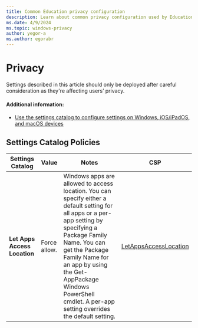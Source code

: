 ```yaml
---
title: Common Education privacy configuration
description: Learn about common privacy configuration used by Education organizations in Intune.
ms.date: 4/9/2024
ms.topic: windows-privacy
author: yegor-a
ms.author: egorabr
---
```


# Privacy

Settings described in this article should only be deployed after careful consideration as they're affecting users’ privacy.

#### Additional information:

- [Use the settings catalog to configure settings on Windows, iOS/iPadOS, and macOS devices](/mem/intune/configuration/settings-catalog)

## Settings Catalog Policies

  | **Settings Catalog** | **Value** | **Notes** | **CSP** |
  |---|---|---|---|
  | **Let Apps Access Location** | Force allow. | Windows apps are allowed to access location. You can specify either a default setting for all apps or a per-app setting by specifying a Package Family Name. You can get the Package Family Name for an app by using the Get-AppPackage Windows PowerShell cmdlet. A per-app setting overrides the default setting. | [LetAppsAccessLocation](/windows/client-management/mdm/policy-csp-privacy#LetAppsAccessLocation) |
